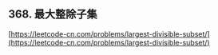 **368. 最大整除子集**  
---
[https://leetcode-cn.com/problems/largest-divisible-subset/](https://leetcode-cn.com/problems/largest-divisible-subset/)  
